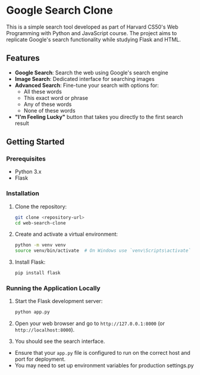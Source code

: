 # Google Search Clone

This is a simple search tool developed as part of Harvard CS50's Web Programming with Python and JavaScript course. The project aims to replicate Google's search functionality while studying Flask and HTML.

## Features

- **Google Search**: Search the web using Google's search engine
- **Image Search**: Dedicated interface for searching images
- **Advanced Search**: Fine-tune your search with options for:
  - All these words
  - This exact word or phrase
  - Any of these words
  - None of these words
- **"I'm Feeling Lucky"** button that takes you directly to the first search result

## Getting Started

### Prerequisites

- Python 3.x
- Flask

### Installation

1. Clone the repository:
    ```bash
    git clone <repository-url>
    cd web-search-clone
    ```

2. Create and activate a virtual environment:
    ```bash
    python -m venv venv
    source venv/bin/activate  # On Windows use `venv\Scripts\activate`
    ```

3. Install Flask:
    ```bash
    pip install flask
    ```

### Running the Application Locally

1. Start the Flask development server:
    ```bash
    python app.py
    ```

2. Open your web browser and go to `http://127.0.0.1:8000` (or `http://localhost:8000`).

3. You should see the search interface.

- Ensure that your `app.py` file is configured to run on the correct host and port for deployment.
- You may need to set up environment variables for production settings.py